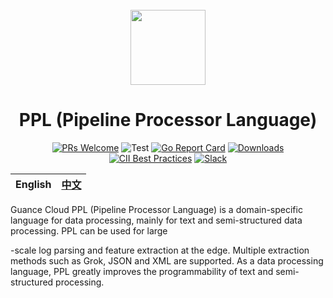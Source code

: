 <div align="center">
<br/>

<img src="./docs/images/icon-color.svg" width="120">

# PPL (Pipeline Processor Language)

[![PRs Welcome](https://img.shields.io/badge/PRs-welcome-brightgreen.svg?style=flat&logo=github&color=2370ff&labelColor=454545)](http://makeapullrequest.com)
![Test](https://github.com/GuanceCloud/ppl/actions/workflows/main.yml/badge.svg)
[![Go Report Card](https://goreportcard.com/badge/github.com/GuanceCloud/ppl)](https://goreportcard.com/report/github.com/GuanceCloud/ppl)
[![Downloads](https://img.shields.io/github/downloads/GuanceCloud/ppl/total.svg)](https://github.com/GuanceCloud/ppl/releases)
[![CII Best Practices](https://bestpractices.coreinfrastructure.org/projects/6202/badge)](https://bestpractices.coreinfrastructure.org/projects/6202)
[![Slack](https://img.shields.io/badge/slack-join_chat-success.svg?logo=slack)](https://cloud-native.slack.com/archives/C03LA2B8K0A)

| English | [中文](README_zh.md) |
| --- | --- |

</div>

Guance Cloud PPL (Pipeline Processor Language) is a domain-specific language for data processing, mainly for text and semi-structured data processing. PPL can be used for large



-scale log parsing and feature extraction at the edge. Multiple extraction methods such as Grok, JSON and XML are supported.
As a data processing language, PPL greatly improves the programmability of text and semi-structured processing.
